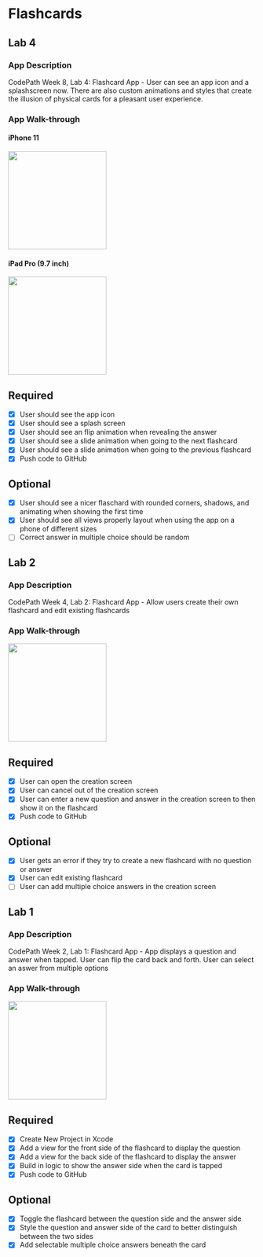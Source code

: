# Flashcards

## Lab 4

### App Description
CodePath Week 8, Lab 4: Flashcard App - User can see an app icon and a splashscreen now. There are also custom animations and styles that create the illusion of physical cards for a pleasant user experience. 


### App Walk-through

#### iPhone 11

<img src="https://i.imgur.com/J4ObkO7.gif" width=200><br>


#### iPad Pro (9.7 inch)

<img src="https://i.imgur.com/EAqVtNi.gif" width=200><br>


## Required
- [x] User should see the app icon 
- [x] User should see a splash screen
- [x] User should see an flip animation when revealing the answer
- [x] User should see a slide animation when going to the next flashcard
- [x] User should see a slide animation when going to the previous flashcard
- [x] Push code to GitHub

## Optional
- [x] User should see a nicer flaschard with rounded corners, shadows, and animating when showing the first time
- [x] User should see all views properly layout when using the app on a phone of different sizes
- [ ] Correct answer in multiple choice should be random

## Lab 2

### App Description
CodePath Week 4, Lab 2: Flashcard App - Allow users create their own flashcard and edit existing flashcards 

### App Walk-through

<img src="https://i.imgur.com/GT1DbzX.gif" width=200><br>

## Required
- [x] User can open the creation screen
- [x] User can cancel out of the creation screen
- [x] User can enter a new question and answer in the creation screen to then show it on the flashcard
- [x] Push code to GitHub
## Optional
- [x] User gets an error if they try to create a new flashcard with no question or answer
- [x] User can edit existing flashcard
- [ ] User can add multiple choice answers in the creation screen

## Lab 1

### App Description
CodePath Week 2, Lab 1: Flashcard App - App displays a question and answer when tapped. User can flip the card back and forth. User can select an aswer from multiple options

### App Walk-through

<img src="https://i.imgur.com/35VBhT7.gif" width=200><br>

## Required
- [x] Create New Project in Xcode
- [x] Add a view for the front side of the flashcard to display the question
- [x] Add a view for the back side of the flashcard to display the answer
- [x] Build in logic to show the answer side when the card is tapped
- [x] Push code to GitHub
## Optional
- [x] Toggle the flashcard between the question side and the answer side
- [x] Style the question and answer side of the card to better distinguish between the two sides
- [x] Add selectable multiple choice answers beneath the card
